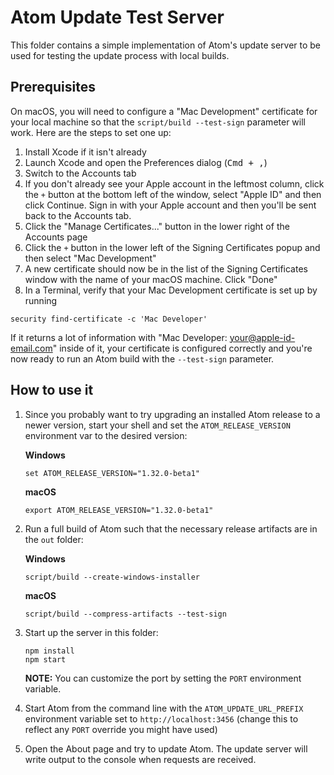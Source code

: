 # Atom Update Test Server

This folder contains a simple implementation of Atom's update server to be used for testing the update process with local builds.

## Prerequisites

On macOS, you will need to configure a "Mac Development" certificate for your local machine so that the `script/build --test-sign` parameter will work.  Here are the steps to set one up:

1. Install Xcode if it isn't already
1. Launch Xcode and open the Preferences dialog (<kbd>Cmd + ,</kbd>)
1. Switch to the Accounts tab
1. If you don't already see your Apple account in the leftmost column, click the `+` button at the bottom left of the window, select "Apple ID" and then click Continue.  Sign in with your Apple account and then you'll be sent back to the Accounts tab.
1. Click the "Manage Certificates..." button in the lower right of the Accounts page
1. Click the `+` button in the lower left of the Signing Certificates popup and then select "Mac Development"
1. A new certificate should now be in the list of the Signing Certificates window with the name of your macOS machine.  Click "Done"
1. In a Terminal, verify that your Mac Development certificate is set up by running

  ```
  security find-certificate -c 'Mac Developer'
  ```

  If it returns a lot of information with "Mac Developer: your@apple-id-email.com" inside of it, your certificate is configured correctly and you're now ready to run an Atom build with the `--test-sign` parameter.

## How to use it

1. Since you probably want to try upgrading an installed Atom release to a newer version, start your shell and set the `ATOM_RELEASE_VERSION` environment var to the desired version:

   **Windows**
   ```
   set ATOM_RELEASE_VERSION="1.32.0-beta1"
   ```

   **macOS**
   ```
   export ATOM_RELEASE_VERSION="1.32.0-beta1"
   ```

2. Run a full build of Atom such that the necessary release artifacts are in the `out` folder:

   **Windows**
   ```
   script/build --create-windows-installer
   ```

   **macOS**
   ```
   script/build --compress-artifacts --test-sign
   ```

3. Start up the server in this folder:

   ```
   npm install
   npm start
   ```

   **NOTE:** You can customize the port by setting the `PORT` environment variable.

4. Start Atom from the command line with the `ATOM_UPDATE_URL_PREFIX` environment variable set to `http://localhost:3456` (change this to reflect any `PORT` override you might have used)

5. Open the About page and try to update Atom.  The update server will write output to the console when requests are received.
